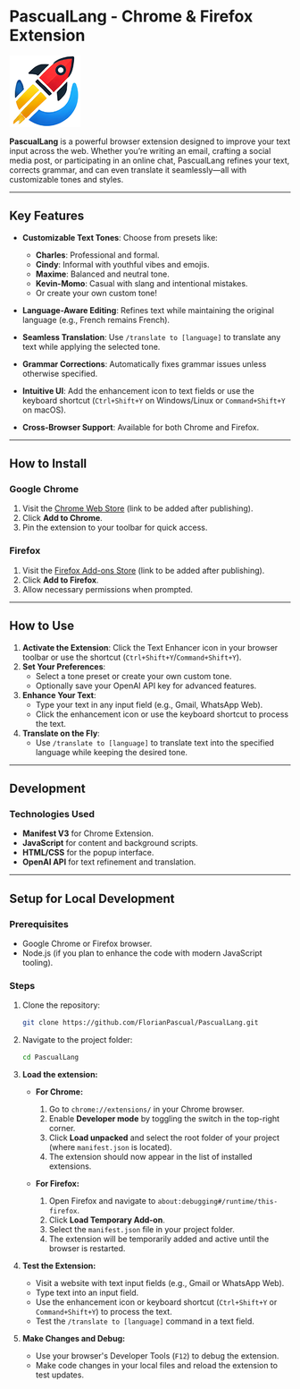 # **PascualLang - Chrome & Firefox Extension**

![PascualLang Logo](icons/icon128.png)

**PascualLang** is a powerful browser extension designed to improve your text input across the web. Whether you’re writing an email, crafting a social media post, or participating in an online chat, PascualLang refines your text, corrects grammar, and can even translate it seamlessly—all with customizable tones and styles.

---

## **Key Features**

- **Customizable Text Tones**: Choose from presets like:
  - **Charles**: Professional and formal.
  - **Cindy**: Informal with youthful vibes and emojis.
  - **Maxime**: Balanced and neutral tone.
  - **Kevin-Momo**: Casual with slang and intentional mistakes.
  - Or create your own custom tone!
  
- **Language-Aware Editing**: Refines text while maintaining the original language (e.g., French remains French).
  
- **Seamless Translation**: Use `/translate to [language]` to translate any text while applying the selected tone.

- **Grammar Corrections**: Automatically fixes grammar issues unless otherwise specified.

- **Intuitive UI**: Add the enhancement icon to text fields or use the keyboard shortcut (`Ctrl+Shift+Y` on Windows/Linux or `Command+Shift+Y` on macOS).

- **Cross-Browser Support**: Available for both Chrome and Firefox.

---

## **How to Install**

### **Google Chrome**
1. Visit the [Chrome Web Store](https://chrome.google.com/webstore/) (link to be added after publishing).
2. Click **Add to Chrome**.
3. Pin the extension to your toolbar for quick access.

### **Firefox**
1. Visit the [Firefox Add-ons Store](https://addons.mozilla.org/) (link to be added after publishing).
2. Click **Add to Firefox**.
3. Allow necessary permissions when prompted.

---

## **How to Use**

1. **Activate the Extension**: Click the Text Enhancer icon in your browser toolbar or use the shortcut (`Ctrl+Shift+Y`/`Command+Shift+Y`).
2. **Set Your Preferences**:
   - Select a tone preset or create your own custom tone.
   - Optionally save your OpenAI API key for advanced features.
3. **Enhance Your Text**:
   - Type your text in any input field (e.g., Gmail, WhatsApp Web).
   - Click the enhancement icon or use the keyboard shortcut to process the text.
4. **Translate on the Fly**:
   - Use `/translate to [language]` to translate text into the specified language while keeping the desired tone.

---

## **Development**

### **Technologies Used**
- **Manifest V3** for Chrome Extension.
- **JavaScript** for content and background scripts.
- **HTML/CSS** for the popup interface.
- **OpenAI API** for text refinement and translation.

---

## **Setup for Local Development**

### **Prerequisites**
- Google Chrome or Firefox browser.
- Node.js (if you plan to enhance the code with modern JavaScript tooling).

### **Steps**
1. Clone the repository:
   ```bash
   git clone https://github.com/FlorianPascual/PascualLang.git
2. Navigate to the project folder:
   ```bash
   cd PascualLang
3. **Load the extension:**
   - **For Chrome:**
     1. Go to `chrome://extensions/` in your Chrome browser.
     2. Enable **Developer mode** by toggling the switch in the top-right corner.
     3. Click **Load unpacked** and select the root folder of your project (where `manifest.json` is located).
     4. The extension should now appear in the list of installed extensions.

   - **For Firefox:**
     1. Open Firefox and navigate to `about:debugging#/runtime/this-firefox`.
     2. Click **Load Temporary Add-on**.
     3. Select the `manifest.json` file in your project folder.
     4. The extension will be temporarily added and active until the browser is restarted.

4. **Test the Extension:**
   - Visit a website with text input fields (e.g., Gmail or WhatsApp Web).
   - Type text into an input field.
   - Use the enhancement icon or keyboard shortcut (`Ctrl+Shift+Y` or `Command+Shift+Y`) to process the text.
   - Test the `/translate to [language]` command in a text field.

5. **Make Changes and Debug:**
   - Use your browser's Developer Tools (`F12`) to debug the extension.
   - Make code changes in your local files and reload the extension to test updates.
